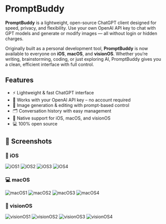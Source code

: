 # PromptBuddy

**PromptBuddy** is a lightweight, open-source ChatGPT client designed for speed, privacy, and flexibility. Use your own OpenAI API key to chat with GPT models and generate or modify images — all without login or hidden charges.

Originally built as a personal development tool, **PromptBuddy** is now available to everyone on **iOS**, **macOS**, and **visionOS**. Whether you’re writing, brainstorming, coding, or just exploring AI, PromptBuddy gives you a clean, efficient interface with full control.

## Features

- ⚡️ Lightweight & fast ChatGPT interface  
- 🔑 Works with your OpenAI API key – no account required  
- 🎨 Image generation & editing with prompt-based control  
- 🗂 Conversation history with easy management  
- 🍎 Native support for iOS, macOS, and visionOS  
- 💻 100% open source 

## 📸 Screenshots

### 📱 iOS
![iOS1](screenshots/iOS1.png)
![iOS2](screenshots/iOS2.png)
![iOS3](screenshots/iOS3.png)
![iOS4](screenshots/iOS4.png)

### 💻 macOS
![macOS1](screenshots/macOS1.png)
![macOS2](screenshots/macOS2.png)
![macOS3](screenshots/macOS3.png)
![macOS4](screenshots/macOS4.png)

### 🥽 visionOS
![visionOS1](screenshots/visionOS1.png)
![visionOS2](screenshots/visionOS2.png)
![visionOS3](screenshots/visionOS3.png)
![visionOS4](screenshots/visionOS4.png)